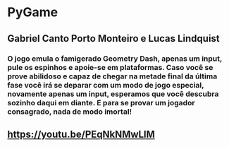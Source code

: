 # PyGame

## Gabriel Canto Porto Monteiro e Lucas Lindquist

### O jogo emula o famigerado Geometry Dash, apenas um input, pule os espinhos e apoie-se em plataformas. Caso você se prove abilidoso e capaz de chegar na metade final da última fase você irá se deparar com um modo de jogo especial, novamente apenas um input, esperamos que você descubra sozinho daqui em diante. E para se provar um jogador consagrado, nada de modo imortal!

## https://youtu.be/PEqNkNMwLlM
